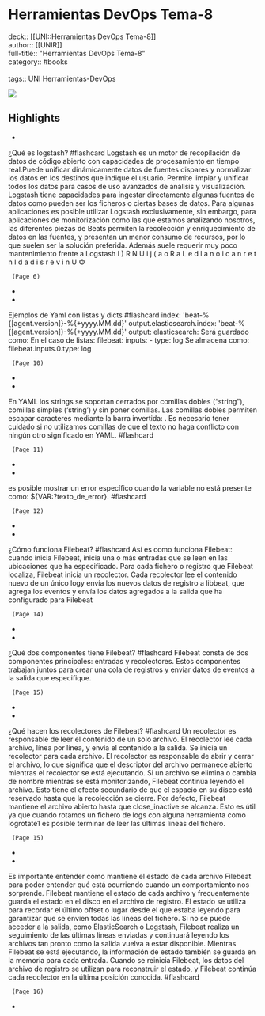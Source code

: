 # Herramientas DevOps Tema-8

deck:: [[UNI::Herramientas DevOps Tema-8]]\
author:: [[UNIR]]\
full-title:: "Herramientas DevOps Tema-8"\
category:: #books\
\
tags:: UNI Herramientas-DevOps  

![](https://readwise-assets.s3.amazonaws.com/media/uploaded_book_covers/profile_22942/422bbcda-c225-4b1b-bec0-f28c0c448c44.png)

## Highlights
- 
 ¿Qué es logstash? #flashcard 
    Logstash es un motor de recopilación de datos de código abierto con capacidades de procesamiento en tiempo real.Puede unificar dinámicamente datos de fuentes dispares y normalizar los datos en los destinos que indique el usuario. Permite limpiar y unificar todos los datos para casos de uso avanzados de análisis y visualización. Logstash tiene capacidades para ingestar directamente algunas fuentes de datos como pueden ser los ficheros o ciertas bases de datos. Para algunas aplicaciones es posible utilizar Logstash exclusivamente, sin embargo, para aplicaciones de monitorización como las que estamos analizando nosotros, las diferentes piezas de Beats permiten la recolección y enriquecimiento de datos en las fuentes, y presentan un menor consumo de recursos, por lo que suelen ser la solución preferida. Además suele requerir muy poco mantenimiento frente a Logstash I ) R N U i j ( a o R a L e d l a n o i c a n r e t n I d a d i s r e v i n U ©

     (Page 6)
-
- 
 Ejemplos de Yaml con listas y dicts #flashcard 
    index: 'beat-%{[agent.version]}-%{+yyyy.MM.dd}' output.elasticsearch.index: 'beat-%{[agent.version]}-%{+yyyy.MM.dd}' output: elasticsearch: Será guardado como: En el caso de listas: filebeat: inputs: - type: log Se almacena como: filebeat.inputs.0.type: log

     (Page 10)
-
- 

En YAML los strings se soportan cerrados por comillas dobles (“string”), comillas simples (‘string’) y sin poner comillas. Las comillas dobles permiten escapar caracteres mediante la barra invertida: \. Es necesario tener cuidado si no utilizamos comillas de que el texto no haga conflicto con ningún otro significado en YAML. #flashcard 


     (Page 11)
-
- 

es posible mostrar un error específico cuando la variable no está presente como: ${VAR:?texto_de_error}. #flashcard 


     (Page 12)
-
- 
 ¿Cómo funciona Filebeat? #flashcard 
    Así es como funciona Filebeat: cuando inicia Filebeat, inicia una o más entradas que se leen en las ubicaciones que ha especificado. Para cada fichero o registro que Filebeat localiza, Filebeat inicia un recolector. Cada recolector lee el contenido nuevo de un único logy envía los nuevos datos de registro a libbeat, que agrega los eventos y envía los datos agregados a la salida que ha configurado para Filebeat

     (Page 14)
-
- 
 ¿Qué dos componentes tiene Filebeat? #flashcard 
    Filebeat consta de dos componentes principales: entradas y recolectores. Estos componentes trabajan juntos para crear una cola de registros y enviar datos de eventos a la salida que especifique.

     (Page 15)
-
- 
 ¿Qué hacen los recolectores de Filebeat? #flashcard 
    Un recolector es responsable de leer el contenido de un solo archivo. El recolector lee cada archivo, línea por línea, y envía el contenido a la salida. Se inicia un recolector para cada archivo. El recolector es responsable de abrir y cerrar el archivo, lo que significa que el descriptor del archivo permanece abierto mientras el recolector se está ejecutando. Si un archivo se elimina o cambia de nombre mientras se está monitorizando, Filebeat continúa leyendo el archivo. Esto tiene el efecto secundario de que el espacio en su disco está reservado hasta que la recolección se cierre. Por defecto, Filebeat mantiene el archivo abierto hasta que close_inactive se alcanza. Esto es útil ya que cuando rotamos un fichero de logs con alguna herramienta como logrotate1 es posible terminar de leer las últimas líneas del fichero.

     (Page 15)
-
- 

Es importante entender cómo mantiene el estado de cada archivo Filebeat para poder entender qué está ocurriendo cuando un comportamiento nos sorprende. Filebeat mantiene el estado de cada archivo y frecuentemente guarda el estado en el disco en el archivo de registro. El estado se utiliza para recordar el último offset o lugar desde el que estaba leyendo para garantizar que se envíen todas las líneas del fichero. Si no se puede acceder a la salida, como ElasticSearch o Logstash, Filebeat realiza un seguimiento de las últimas líneas enviadas y continuará leyendo los archivos tan pronto como la salida vuelva a estar disponible. Mientras Filebeat se está ejecutando, la información de estado también se guarda en la memoria para cada entrada. Cuando se reinicia Filebeat, los datos del archivo de registro se utilizan para reconstruir el estado, y Filebeat continúa cada recolector en la última posición conocida. #flashcard 


     (Page 16)
-
